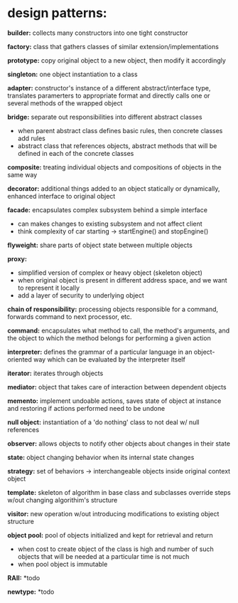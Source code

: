 # design patterns:

**builder:** collects many constructors into one tight constructor

**factory:** class that gathers classes of similar extension/implementations

**prototype:** copy original object to a new object, then modify it accordingly

**singleton:** one object instantiation to a class

**adapter:** constructor's instance of a different abstract/interface type, translates paramerters to appropriate format and directly calls one or several methods of the wrapped object

**bridge:** separate out responsibilities into different abstract classes
- when parent abstract class defines basic rules, then concrete classes add
rules
- abstract class that references objects, abstract methods that will be defined
in each of the concrete classes

**composite:** treating individual objects and compositions of objects in the same way

**decorator:** additional things added to an object statically or dynamically, enhanced interface to original object

**facade:** encapsulates complex subsystem behind a simple interface
- can makes changes to existing subsystem and not affect client
- think complexity of car starting -> startEngine() and stopEngine()

**flyweight:** share parts of object state between multiple objects

**proxy:** 
- simplified version of complex or heavy object (skeleton object)
- when original object is present in different address space, and we want
to represent it locally
- add a layer of security to underlying object

**chain of responsibility:** processing objects responsible for a command,
forwards command to next processor, etc.

**command:** encapsulates what method to call, the method's arguments, 
and the object to which the method belongs for performing a given action

**interpreter:** defines the grammar of a particular language in an 
object-oriented way which can be evaluated by the interpreter itself

**iterator:** iterates through objects

**mediator:** object that takes care of interaction between dependent objects

**memento:** implement undoable actions, saves state of object at instance and restoring if actions performed need to be undone

**null object:** instantiation of a 'do nothing' class to not deal w/ null references

**observer:** allows objects to notify other objects about changes in their state

**state:** object changing behavior when its internal state changes

**strategy:** set of behaviors -> interchangeable objects inside original context object

**template:** skeleton of algorithm in base class and subclasses override steps w/out changing algorithim's structure

**visitor:** new operation w/out introducing modifications to existing object structure

**object pool:** pool of objects initialized and kept for retrieval and return
- when cost to create object of the class is high
and number of such objects that will be needed at a particular time is not much
- when pool object is immutable

**RAII:** *todo

**newtype:** *todo
